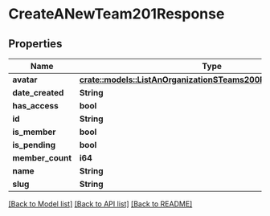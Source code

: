 # CreateANewTeam201Response

## Properties

Name | Type | Description | Notes
------------ | ------------- | ------------- | -------------
**avatar** | [**crate::models::ListAnOrganizationSTeams200ResponseInnerAvatar**](List_an_Organization_s_Teams_200_response_inner_avatar.md) |  | 
**date_created** | **String** |  | 
**has_access** | **bool** |  | 
**id** | **String** |  | 
**is_member** | **bool** |  | 
**is_pending** | **bool** |  | 
**member_count** | **i64** |  | 
**name** | **String** |  | 
**slug** | **String** |  | 

[[Back to Model list]](../README.md#documentation-for-models) [[Back to API list]](../README.md#documentation-for-api-endpoints) [[Back to README]](../README.md)


